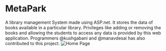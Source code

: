 # MetaPark
A library management System made using ASP.net. It stores the data of books available in a particular library. Privileges like adding or removing the books and allowing the students to access any data is provided by this web application. Programmers @kushgabani and @manavdesai has also contributed to this project.
![Home Page](https://user-images.githubusercontent.com/60142323/108962411-b5af3180-769e-11eb-9f98-a7f19b509309.png)
